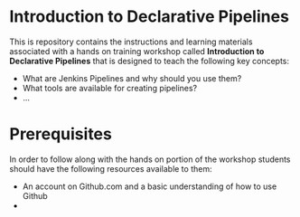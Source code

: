# Introduction to Declarative Pipelines

This is repository contains the instructions and learning materials associated with a hands on training workshop called **Introduction to Declarative Pipelines** that is designed to teach the following key concepts:

  * What are Jenkins Pipelines and why should you use them?
  * What tools are available for creating pipelines?
  * ...

# Prerequisites

In order to follow along with the hands on portion of the workshop students should have the following resources available to them:

  * An account on Github.com and a basic understanding of how to use Github
  *


